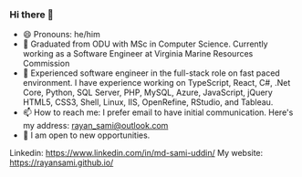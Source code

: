### Hi there 👋

<!--
**rayansami/rayansami** is a ✨ _special_ ✨ repository because its `README.md` (this file) appears on your GitHub profile.

Here are some ideas to get you started:

- 🔭 I’m currently working on ...
- 🌱 I’m currently learning ...
- 👯 I’m looking to collaborate on ...
- 🤔 I’m looking for help with ...
- 💬 Ask me about ...
- 📫 How to reach me: ...
- 😄 Pronouns: ...
- ⚡ Fun fact: ...
-->
- 😄 Pronouns: he/him
- 🔭 Graduated from ODU with MSc in Computer Science. Currently working as a Software Engineer at Virginia Marine Resources Commission
- 🌱 Experienced software engineer in the full-stack role on fast paced environment. I have experience working on TypeScript, React, C#, .Net Core, Python, SQL Server, PHP, MySQL, Azure, JavaScript, jQuery HTML5, CSS3, Shell, Linux, IIS, OpenRefine, RStudio, and Tableau. 
- 📫 How to reach me: I prefer email to have initial communication. Here's my address: rayan_sami@outlook.com
- 👯 I am open to new opportunities. 

Linkedin: https://www.linkedin.com/in/md-sami-uddin/
My website: https://rayansami.github.io/
